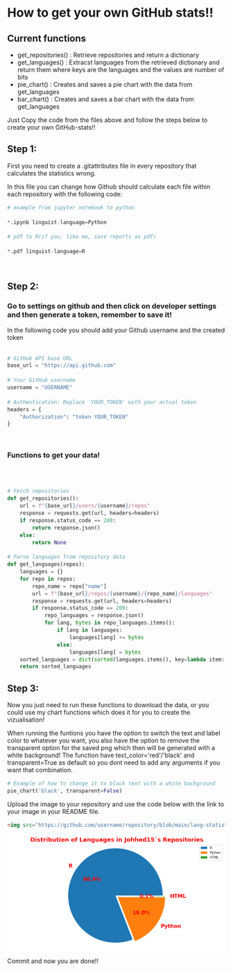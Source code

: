 # How to get your own GitHub stats!!

## Current functions
- get_repositories() : Retrieve repositories and return a dictionary
- get_languages() : Extracst languages from the retrieved dictionary and return them where keys are the languages and the values are number of bits
- pie_chart() : Creates and saves a pie chart with the data from get_languages
- bar_chart() : Creates and saves a bar chart with the data from get_languages

Just Copy the code from the files above and follow the steps below to create your own GitHub-stats!! 

## Step 1:

First you need to create a .gitattributes file in every repository that calculates the statistics wrong.

In this file you can change how Github should calculate each file within each repository with the following code:

```Python
# example from jupyter notebook to python

*.ipynb linguist-language=Python 

# pdf to R(if you, like me, save reports as pdf)

*.pdf linguist-language=R

```
<br>

## Step 2:

### Go to settings on github and then click on developer settings and then generate a token, remember to save it!


In the following code you should add your Github username and the created token
<br>

```Python

# GitHub API base URL
base_url = "https://api.github.com"

# Your GitHub username
username = "USERNAME"

# Authentication: Replace 'YOUR_TOKEN' with your actual token
headers = {
    "Authorization": "token YOUR_TOKEN"
}

```
<br>

### Functions to get your data!

<br>

```Python

# Fetch repositories
def get_repositories():
    url = f"{base_url}/users/{username}/repos"
    response = requests.get(url, headers=headers)
    if response.status_code == 200:
        return response.json()
    else:
        return None

# Parse languages from repository data
def get_languages(repos):
    languages = {}
    for repo in repos:
        repo_name = repo["name"]
        url = f"{base_url}/repos/{username}/{repo_name}/languages"
        response = requests.get(url, headers=headers)
        if response.status_code == 200:
            repo_languages = response.json()
            for lang, bytes in repo_languages.items():
                if lang in languages:
                    languages[lang] += bytes
                else:
                    languages[lang] = bytes
    sorted_languages = dict(sorted(languages.items(), key=lambda item: item[1], reverse=True))
    return sorted_languages

```

## Step 3:

Now you just need to run these functions to download the data, or you could use my chart functions which does it for you to create the vizualisation!

When running the funtions you have the option to switch the text and label color to whatever you want, you also have the option to remove the transparent option for the saved png which then will be generated with a white background! The function have text_color='red'/'black' and transparent=True as default so you dont need to add any arguments if you want that combination. 

```Python
# Example of how to change it to black text with a white background
pie_chart('black', transparent=False)

```

Upload the image to your repository and use the code below with the link to your image in your README file.

```md
<img src="https://github.com/username/repository/blob/main/lang-statistics.png" alt="Graphic">	

```
<img src="https://github.com/Johhed15/Johhed15/blob/main/lang-statistics.png" alt="Graphic">	



Commit and now you are done!!
